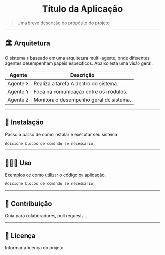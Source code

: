 <h1 align="center">Título da Aplicação</h1>

> Uma breve descrição do propósito do projeto.

---
## 🏛️ Arquitetura

O sistema é baseado em uma arquitetura multi-agente, onde diferentes agentes desempenham papéis específicos. Abaixo está uma visão geral:

| **Agente**       | **Descrição**                              |
|-------------------|--------------------------------------------|
| Agente X         | Realiza a tarefa A dentro do sistema.      |
| Agente Y         | Foca na comunicação entre os módulos.      |
| Agente Z         | Monitora o desempenho geral do sistema.    |

---
## 🚀 Instalação

Passo a passo de como instalar e executar seu sistema

```
Adicione blocos de comando se necessário.
```

---
## 👩🏻‍💻 Uso
Exemplos de como utilizar o código ou aplicação.

```
Adicione blocos de comando se necessário.
```

---
## 🤝 Contribuição
Guia para colaboradores, pull requests...

---
## 📜 Licença
Informar a licença do projeto.
